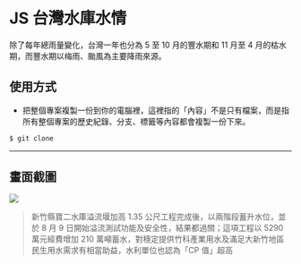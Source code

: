 # JS 台灣水庫水情

除了每年總雨量變化，台灣一年也分為 5 至 10 月的豐水期和 11 月至 4 月的枯水期，而豐水期以梅雨、颱風為主要降雨來源。

## 使用方式
- 把整個專案複製一份到你的電腦裡，這裡指的「內容」不是只有檔案，而是指所有整個專案的歷史紀錄、分支、標籤等內容都會複製一份下來。
```sh
$ git clone
```

----

## 畫面截圖
![](https://i.imgur.com/ptFAthV.png)
> 新竹縣寶二水庫溢流堰加高 1.35 公尺工程完成後，以兩階段蓄升水位，並於 8 月 9 日開始溢流測試功能及安全性，結果都過關；這項工程以 5290 萬元經費增加 210 萬噸蓄水，對穩定提供竹科產業用水及滿足大新竹地區民生用水需求有相當助益，水利單位也認為「CP 值」超高
